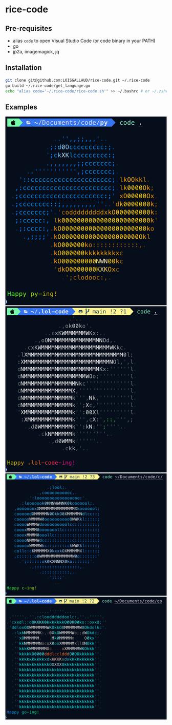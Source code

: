 # rice-code

## Pre-requisites

- alias `code` to open Visual Studio Code (or code binary in your PATH)
- go
- jp2a, imagemagick, jq

## Installation

```bash
git clone git@github.com:LOISGALLAUD/rice-code.git ~/.rice-code
go build ~/.rice-code/get_language.go
echo "alias code='~/.rice-code/rice-code.sh'" >> ~/.bashrc # or ~/.zshrc
```

## Examples

![python](images/image-4.png)
![bash](images/image-2.png)
![C](images/image-3.png)
![golang](images/image.png)
